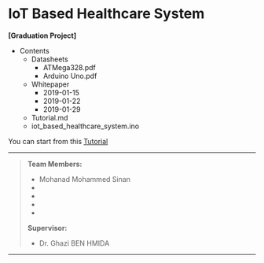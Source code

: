 # IoT Based Healthcare System

**[Graduation Project]**

- Contents
  - Datasheets
    - ATMega328.pdf
    - Arduino Uno.pdf
   - Whitepaper
     - 2019-01-15
     - 2019-01-22
     - 2019-01-29
    - Tutorial.md
    - iot_based_healthcare_system.ino

You can start from this [Tutorial](Contents/Tutorial.md)

----
>**Team Members:**
>- Mohanad Mohammed Sinan
>- 
>- 
>- 
>- 
>**Supervisor:**
>- Dr. Ghazi BEN HMIDA
----

